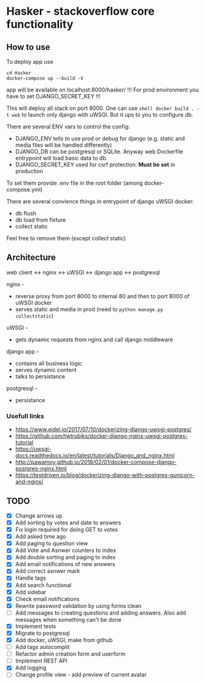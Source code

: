 # Hasker - stackoverflow core functionality

## How to use

To deploy app use

```shell
cd Hasker
docker-compose up --build -V
```

app will be available on localhost:8000/hasker/
!!! For prod environment you have to set DJANGO_SECRET_KEY !!!

This will deploy all stack on port 8000. One can use `shell docker build . -t web` to launch only django with uWSGI. But it ups to you to configure db.

There are several ENV vars to control the config:

- DJANGO_ENV tells to use prod or debug for django (e.g. static and media files will be handled differently)
- DJANGO_DB can be postgresql or SQLite. Anyway web Dockerfile entrypoint will load basic data to db.
- DJANGO_SECRET_KEY used for csrf protection. **Must be set** in production

To set them provide .env file in the root folder (among docker-compose.yml)

There are several convience things in entrypoint of django uWSGI docker:

- db flush
- db load from fixture
- collect static

Feel free to remove them (except collect static)

## Architecture

web client <-> nginx <-> uWSGI <-> django app <-> postgresql

nginx -

- reverse proxy from port 8000 to internal 80 and then to port 8000 of uWSGI docker
- serves static and media in prod (need to `python manage.py collectstatic`)

uWSGI -

- gets dynamic requests from nginx and call django middleware

django app -

- contains all business logic
- serves dynamic content
- talks to persistance

postgresql -

- persistance

### Usefull links

- <https://www.eidel.io/2017/07/10/dockerizing-django-uwsgi-postgres/>
- <https://github.com/twtrubiks/docker-django-nginx-uwsgi-postgres-tutorial>
- <https://uwsgi-docs.readthedocs.io/en/latest/tutorials/Django_and_nginx.html>
- <http://pawamoy.github.io/2018/02/01/docker-compose-django-postgres-nginx.html>
- <https://testdriven.io/blog/dockerizing-django-with-postgres-gunicorn-and-nginx/>

## TODO

- [x] Change arrows up
- [x] Add sorting by votes and date to answers
- [x] Fix login required for doing GET to votes
- [x] Add asked time ago
- [x] Add paging to question view
- [x] Add Vote and Asnwer counters to index
- [x] Add double sorting and paging to index
- [x] Add email notifications of new answers
- [x] Add correct asnwer mark
- [x] Handle tags
- [x] Add search functional
- [x] Add sidebar
- [x] Check email notifications
- [x] Rewrite password validation by using forms clean
- [ ] Add messages to creating questions and adding answers. Also add messages when something can't be done
- [x] Implement tests
- [x] Migrate to postgresql
- [x] Add docker, uWSGI, make from github
- [ ] Add tags autocomplit
- [ ] Refactor admin creation form and userform
- [ ] Implement REST API
- [x] Add logging
- [ ] Change profile view - add preview of current avatar
